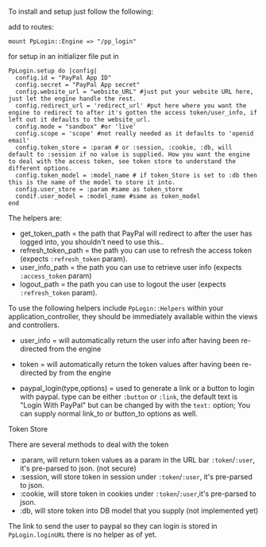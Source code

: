 

To install and setup just follow the following:

add to routes: 
```
mount PpLogin::Engine => "/pp_login"
```

for setup in an initializer file put in

```
PpLogin.setup do |config|
  config.id = "PayPal App ID"
  config.secret = "PayPal App secret"
  config.website_url = "website_URL" #just put your website URL here, just let the engine handle the rest.
  config.redirect_url = 'redirect_url' #put here where you want the engine to redirect to after it's gotten the access token/user_info, if left out it defaults to the website_url.
  config.mode = "sandbox" #or 'live'
  config.scope = 'scope' #not really needed as it defaults to 'openid email'
  config.token_store = :param # or :session, :cookie, :db, will default to :session if no value is supplied. How you want the engine to deal with the access token, see token store to understand the different options. 
  config.token_model = :model_name # if token_Store is set to :db then this is the name of the model to store it into.
  config.user_store = :param #same as token_store
  condif.user_model = :model_name #same as token_model
end
```

The helpers are:

- get_token_path = the path that PayPal will redirect to after the user has logged into, you shouldn't need to use this..
- refresh_token_path = the path you can use to refresh the access token (expects `:refresh_token` param).
- user_info_path = the path you can use to retrieve user info (expects 
`:access_token` param)
- logout_path = the path you can use to logout the user (expects 
`:refresh_token` param).

To use the following helpers include `PpLogin::Helpers` within your application_controller, they should be immediately available within the views and controllers.


- user_info = will automatically return the user info after having been re-directed from the engine

- token = will automatically return the token values after having been re-directed by from the engine

- paypal_login(type,options) = used to generate a link or a button to login with paypal. type can be either `:button` or `:link`, the default text is "Login With PayPal" but can be changed by with the `text:` option; You can supply normal link_to or button_to options as well. 


Token Store

There are several methods to deal with the token
- :param, will return token values as a param in the URL bar `:token`/`:user`, it's pre-parsed to json. (not secure)
- :session, will store token in session under `:token`/`:user`, it's pre-parsed to json.
- :cookie, will store token in cookies under `:token`/`:user`,it's pre-parsed to json.
- :db, will store token into DB model that you supply (not implemented yet)

The link to send the user to paypal so they can login is stored in `PpLogin.loginURL` there is no helper as of yet.

